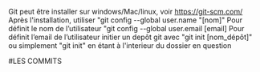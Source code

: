 
Git peut être installer sur windows/Mac/linux, voir https://git-scm.com/
Après l'installation, utiliser "git config --global user.name "[nom]"    Pour définit le nom de l’utilisateur
                               "git config --global user.email [email]   Pour définit l’email de l’utilisateur
initier un depôt git avec "git init [nom_dépôt]"  ou simplement "git init" en étant à l'interieur du dossier en question


#LES COMMITS
